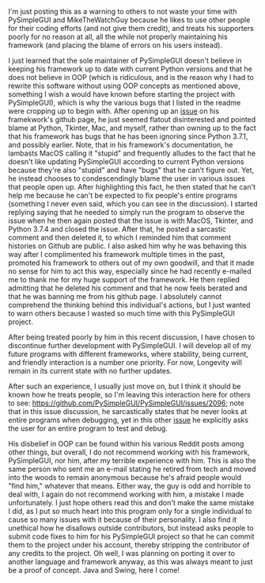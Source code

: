I'm just posting this as a warning to others to not waste your time with PySimpleGUI and MikeTheWatchGuy because he likes to use other people for their coding efforts (and not give them credit), and treats his supporters poorly for no reason at all, all the while not properly maintaining his framework (and placing the blame of errors on his users instead).

I just learned that the sole maintainer of PySimpleGUI doesn't believe in keeping his framework up to date with current Python versions and that he does not believe in OOP (which is ridiculous, and is the reason why I had to rewrite this software without using OOP concepts as mentioned above, something I wish a would have known before starting the project with PySimpleGUI), which is why the various bugs that I listed in the readme were cropping up to begin with. After opening up an [issue](https://github.com/PySimpleGUI/PySimpleGUI/issues/2096) on his framekwork's github page, he just seemed flatout disinterested and pointed blame at Python, Tkinter, Mac, and myself, rather than owning up to the fact that his framework has bugs that he has been ignoring since Python 3.7.1, and possibly earlier. Note, that in his framework's documentation, he lambasts MacOS calling it "stupid" and frequently alludes to the fact that he doesn't like updating PySimpleGUI according to current Python versions because they're also "stupid" and have "bugs" that he can't figure out. Yet, he instead chooses to condescendingly blame the user in various issues that people open up. After highlighting this fact, he then stated that he can't help me because he can't be expected to fix people's entire programs (something I never even said, which you can see in the discussion). I started replying saying that he needed to simply run the program to observe the issue when he then again posted that the issue is with MacOS, Tkinter, and Python 3.7.4 and closed the issue. After that, he posted a sarcastic comment and then deleted it, to which I reminded him that comment histories on Github are public. I also asked him why he was behaving this way after I complimented his framework multiple times in the past, promoted his framework to others out of my own goodwill, and that it made no sense for him to act this way, especially since he had recently e-mailed me to thank me for my huge support of the framework. He then replied admitting that he deleted his comment and that he now feels berated and that he was banning me from his github page. I absolutely cannot comprehend the thinking behind this individual's actions, but I just wanted to warn others because I wasted so much time with this PySimpleGUI project.

After being treated poorly by him in this recent discussion, I have chosen to discontinue further development with PySimpleGUI. I will develop all of my future programs with different frameworks, where stability, being current, and friendly interaction is a number one priority. For now, Longevity will remain in its current state with no further updates.

After such an experience, I usually just move on, but I think it should be known how he treats people, so I'm leaving this interaction here for others to see: https://github.com/PySimpleGUI/PySimpleGUI/issues/2096; note that in this issue discussion, he sarcastically states that he never looks at entire programs when debugging, yet in this other [issue](https://github.com/PySimpleGUI/PySimpleGUI/issues/2095) he explicitly asks the user for an entire program to test and debug.

His disbelief in OOP can be found within his various Reddit posts among other things, but overall, I do not recommend working with his framework, PySimpleGUI, nor him, after my terrible experience with him. This is also the same person who sent me an e-mail stating he retired from tech and moved into the woods to remain anonymous because he's afraid people would "find him," whatever that means. Either way, the guy is odd and horrible to deal with, I again do not recommend working with him, a mistake I made unfortunately. I just hope others read this and don't make the same mistake I did, as I put so much heart into this program only for a single individual to cause so many issues with it because of their personality. I also find it unethical how he disallows outside contributors, but instead asks people to submit code fixes to him for his PySimpleGUI project so that he can commit them to the project under his account, thereby stripping the contributor of any credits to the project. Oh well, I was planning on porting it over to another language and framework anyway, as this was always meant to just be a proof of concept. Java and Swing, here I come!

